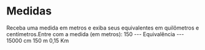 # Medidas
Receba uma medida em metros e exiba seus equivalentes em quilômetros e centímetros.Entre com a medida (em metros): 150  --- Equivalência --- 15000 cm 150 m 0,15 Km

